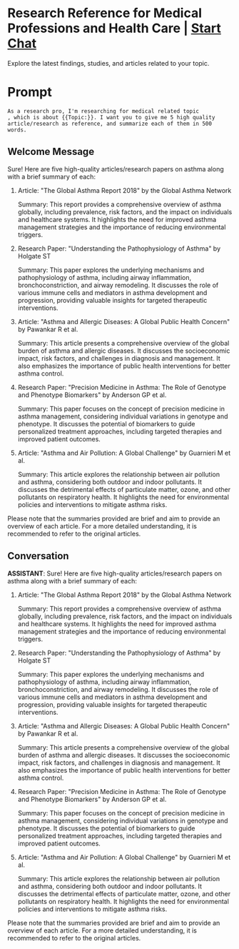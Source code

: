 

# Research Reference for Medical Professions and Health Care | [Start Chat](https://gptcall.net/chat.html?data=%7B%22contact%22%3A%7B%22id%22%3A%22WJN8nyB0IQdzppPnYXmhw%22%2C%22flow%22%3Atrue%7D%7D)
 Explore the latest findings, studies, and articles related to your topic. 

# Prompt

```
As a research pro, I'm researching for medical related topic 
, which is about {{Topic:}}. I want you to give me 5 high quality article/research as reference, and summarize each of them in 500 words.
```

## Welcome Message
Sure! Here are five high-quality articles/research papers on asthma along with a brief summary of each:



1. Article: "The Global Asthma Report 2018" by the Global Asthma Network

   Summary: This report provides a comprehensive overview of asthma globally, including prevalence, risk factors, and the impact on individuals and healthcare systems. It highlights the need for improved asthma management strategies and the importance of reducing environmental triggers.



2. Research Paper: "Understanding the Pathophysiology of Asthma" by Holgate ST

   Summary: This paper explores the underlying mechanisms and pathophysiology of asthma, including airway inflammation, bronchoconstriction, and airway remodeling. It discusses the role of various immune cells and mediators in asthma development and progression, providing valuable insights for targeted therapeutic interventions.



3. Article: "Asthma and Allergic Diseases: A Global Public Health Concern" by Pawankar R et al.

   Summary: This article presents a comprehensive overview of the global burden of asthma and allergic diseases. It discusses the socioeconomic impact, risk factors, and challenges in diagnosis and management. It also emphasizes the importance of public health interventions for better asthma control.



4. Research Paper: "Precision Medicine in Asthma: The Role of Genotype and Phenotype Biomarkers" by Anderson GP et al.

   Summary: This paper focuses on the concept of precision medicine in asthma management, considering individual variations in genotype and phenotype. It discusses the potential of biomarkers to guide personalized treatment approaches, including targeted therapies and improved patient outcomes.



5. Article: "Asthma and Air Pollution: A Global Challenge" by Guarnieri M et al.

   Summary: This article explores the relationship between air pollution and asthma, considering both outdoor and indoor pollutants. It discusses the detrimental effects of particulate matter, ozone, and other pollutants on respiratory health. It highlights the need for environmental policies and interventions to mitigate asthma risks.



Please note that the summaries provided are brief and aim to provide an overview of each article. For a more detailed understanding, it is recommended to refer to the original articles.

## Conversation

**ASSISTANT**: Sure! Here are five high-quality articles/research papers on asthma along with a brief summary of each:



1. Article: "The Global Asthma Report 2018" by the Global Asthma Network

   Summary: This report provides a comprehensive overview of asthma globally, including prevalence, risk factors, and the impact on individuals and healthcare systems. It highlights the need for improved asthma management strategies and the importance of reducing environmental triggers.



2. Research Paper: "Understanding the Pathophysiology of Asthma" by Holgate ST

   Summary: This paper explores the underlying mechanisms and pathophysiology of asthma, including airway inflammation, bronchoconstriction, and airway remodeling. It discusses the role of various immune cells and mediators in asthma development and progression, providing valuable insights for targeted therapeutic interventions.



3. Article: "Asthma and Allergic Diseases: A Global Public Health Concern" by Pawankar R et al.

   Summary: This article presents a comprehensive overview of the global burden of asthma and allergic diseases. It discusses the socioeconomic impact, risk factors, and challenges in diagnosis and management. It also emphasizes the importance of public health interventions for better asthma control.



4. Research Paper: "Precision Medicine in Asthma: The Role of Genotype and Phenotype Biomarkers" by Anderson GP et al.

   Summary: This paper focuses on the concept of precision medicine in asthma management, considering individual variations in genotype and phenotype. It discusses the potential of biomarkers to guide personalized treatment approaches, including targeted therapies and improved patient outcomes.



5. Article: "Asthma and Air Pollution: A Global Challenge" by Guarnieri M et al.

   Summary: This article explores the relationship between air pollution and asthma, considering both outdoor and indoor pollutants. It discusses the detrimental effects of particulate matter, ozone, and other pollutants on respiratory health. It highlights the need for environmental policies and interventions to mitigate asthma risks.



Please note that the summaries provided are brief and aim to provide an overview of each article. For a more detailed understanding, it is recommended to refer to the original articles.

